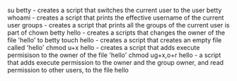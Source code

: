 su betty - creates a script that switches the current user to the user betty
whoami - creates a script that prints the effective username of the current user
groups - creates a script that prints all the groups of the current user is part of
chown betty hello - creates a scripts that changes the owner of the file 'hello' to betty
touch hello - creates a script that creates an empty file called 'hello'
chmod u+x hello - creates a script that adds execute permisison to the owner of the file 'hello'
chmod ug+x,o+r hello - a script that adds execute permission to the owner and the group owner, and read permission to other users, to the file hello 

